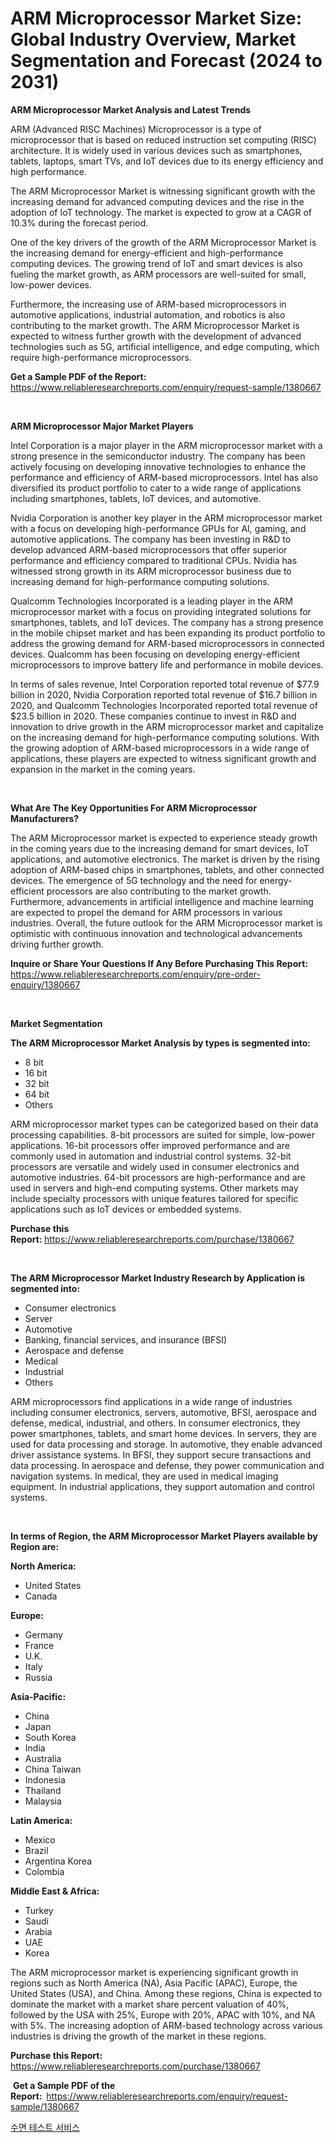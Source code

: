 <p><h1>ARM Microprocessor Market Size: Global Industry Overview, Market Segmentation and Forecast (2024 to 2031)</h1></p><p><strong>ARM Microprocessor Market Analysis and Latest Trends</strong></p>
<p><p>ARM (Advanced RISC Machines) Microprocessor is a type of microprocessor that is based on reduced instruction set computing (RISC) architecture. It is widely used in various devices such as smartphones, tablets, laptops, smart TVs, and IoT devices due to its energy efficiency and high performance.</p><p>The ARM Microprocessor Market is witnessing significant growth with the increasing demand for advanced computing devices and the rise in the adoption of IoT technology. The market is expected to grow at a CAGR of 10.3% during the forecast period. </p><p>One of the key drivers of the growth of the ARM Microprocessor Market is the increasing demand for energy-efficient and high-performance computing devices. The growing trend of IoT and smart devices is also fueling the market growth, as ARM processors are well-suited for small, low-power devices.</p><p>Furthermore, the increasing use of ARM-based microprocessors in automotive applications, industrial automation, and robotics is also contributing to the market growth. The ARM Microprocessor Market is expected to witness further growth with the development of advanced technologies such as 5G, artificial intelligence, and edge computing, which require high-performance microprocessors.</p></p>
<p><strong>Get a Sample PDF of the Report:&nbsp;</strong> <a href="https://www.reliableresearchreports.com/enquiry/request-sample/1380667">https://www.reliableresearchreports.com/enquiry/request-sample/1380667</a></p>
<p>&nbsp;</p>
<p><strong>ARM Microprocessor Major Market Players</strong></p>
<p><p>Intel Corporation is a major player in the ARM microprocessor market with a strong presence in the semiconductor industry. The company has been actively focusing on developing innovative technologies to enhance the performance and efficiency of ARM-based microprocessors. Intel has also diversified its product portfolio to cater to a wide range of applications including smartphones, tablets, IoT devices, and automotive.</p><p>Nvidia Corporation is another key player in the ARM microprocessor market with a focus on developing high-performance GPUs for AI, gaming, and automotive applications. The company has been investing in R&D to develop advanced ARM-based microprocessors that offer superior performance and efficiency compared to traditional CPUs. Nvidia has witnessed strong growth in its ARM microprocessor business due to increasing demand for high-performance computing solutions.</p><p>Qualcomm Technologies Incorporated is a leading player in the ARM microprocessor market with a focus on providing integrated solutions for smartphones, tablets, and IoT devices. The company has a strong presence in the mobile chipset market and has been expanding its product portfolio to address the growing demand for ARM-based microprocessors in connected devices. Qualcomm has been focusing on developing energy-efficient microprocessors to improve battery life and performance in mobile devices.</p><p>In terms of sales revenue, Intel Corporation reported total revenue of $77.9 billion in 2020, Nvidia Corporation reported total revenue of $16.7 billion in 2020, and Qualcomm Technologies Incorporated reported total revenue of $23.5 billion in 2020. These companies continue to invest in R&D and innovation to drive growth in the ARM microprocessor market and capitalize on the increasing demand for high-performance computing solutions. With the growing adoption of ARM-based microprocessors in a wide range of applications, these players are expected to witness significant growth and expansion in the market in the coming years.</p></p>
<p>&nbsp;</p>
<p><strong>What Are The Key Opportunities For ARM Microprocessor Manufacturers?</strong></p>
<p><p>The ARM Microprocessor market is expected to experience steady growth in the coming years due to the increasing demand for smart devices, IoT applications, and automotive electronics. The market is driven by the rising adoption of ARM-based chips in smartphones, tablets, and other connected devices. The emergence of 5G technology and the need for energy-efficient processors are also contributing to the market growth. Furthermore, advancements in artificial intelligence and machine learning are expected to propel the demand for ARM processors in various industries. Overall, the future outlook for the ARM Microprocessor market is optimistic with continuous innovation and technological advancements driving further growth.</p></p>
<p><strong>Inquire or Share Your Questions If Any Before Purchasing This Report:</strong> <a href="https://www.reliableresearchreports.com/enquiry/pre-order-enquiry/1380667">https://www.reliableresearchreports.com/enquiry/pre-order-enquiry/1380667</a></p>
<p>&nbsp;</p>
<p><strong>Market Segmentation</strong></p>
<p><strong>The ARM Microprocessor Market Analysis by types is segmented into:</strong></p>
<p><ul><li>8 bit</li><li>16 bit</li><li>32 bit</li><li>64 bit</li><li>Others</li></ul></p>
<p><p>ARM microprocessor market types can be categorized based on their data processing capabilities. 8-bit processors are suited for simple, low-power applications. 16-bit processors offer improved performance and are commonly used in automation and industrial control systems. 32-bit processors are versatile and widely used in consumer electronics and automotive industries. 64-bit processors are high-performance and are used in servers and high-end computing systems. Other markets may include specialty processors with unique features tailored for specific applications such as IoT devices or embedded systems.</p></p>
<p><strong>Purchase this Report:&nbsp;</strong><a href="https://www.reliableresearchreports.com/purchase/1380667">https://www.reliableresearchreports.com/purchase/1380667</a></p>
<p>&nbsp;</p>
<p><strong>The ARM Microprocessor Market Industry Research by Application is segmented into:</strong></p>
<p><ul><li>Consumer electronics</li><li>Server</li><li>Automotive</li><li>Banking, financial services, and insurance (BFSI)</li><li>Aerospace and defense</li><li>Medical</li><li>Industrial</li><li>Others</li></ul></p>
<p><p>ARM microprocessors find applications in a wide range of industries including consumer electronics, servers, automotive, BFSI, aerospace and defense, medical, industrial, and others. In consumer electronics, they power smartphones, tablets, and smart home devices. In servers, they are used for data processing and storage. In automotive, they enable advanced driver assistance systems. In BFSI, they support secure transactions and data processing. In aerospace and defense, they power communication and navigation systems. In medical, they are used in medical imaging equipment. In industrial applications, they support automation and control systems.</p></p>
<p>&nbsp;</p>
<p><strong>In terms of Region, the ARM Microprocessor Market Players available by Region are:</strong></p>
<p>
    <p> <strong> North America: </strong>
        <ul>
            <li>United States</li>
            <li>Canada</li>
        </ul>
        </p> 
    <p> <strong> Europe: </strong>
        <ul>
            <li>Germany</li>
            <li>France</li>
            <li>U.K.</li>
            <li>Italy</li>
            <li>Russia</li>
        </ul>
        </p> 
    <p> <strong> Asia-Pacific: </strong>
        <ul>
            <li>China</li>
            <li>Japan</li>
            <li>South Korea</li>
            <li>India</li>
            <li>Australia</li>
            <li>China Taiwan</li>
            <li>Indonesia</li>
            <li>Thailand</li>
            <li>Malaysia</li>
        </ul>
        </p> 
    <p> <strong> Latin America: </strong>
        <ul>
            <li>Mexico</li>
            <li>Brazil</li>
            <li>Argentina Korea</li>
            <li>Colombia</li>
        </ul>
        </p> 
    <p> <strong> Middle East & Africa: </strong>
        <ul>
            <li>Turkey</li>
            <li>Saudi</li>
            <li>Arabia</li>
            <li>UAE</li>
            <li>Korea</li>
        </ul>
    </p>
    </p>
<p><p>The ARM microprocessor market is experiencing significant growth in regions such as North America (NA), Asia Pacific (APAC), Europe, the United States (USA), and China. Among these regions, China is expected to dominate the market with a market share percent valuation of 40%, followed by the USA with 25%, Europe with 20%, APAC with 10%, and NA with 5%. The increasing adoption of ARM-based technology across various industries is driving the growth of the market in these regions.</p></p>
<p><strong>Purchase this Report: </strong><a href="https://www.reliableresearchreports.com/purchase/1380667">https://www.reliableresearchreports.com/purchase/1380667</a></p>
<p>&nbsp;<strong>Get a Sample PDF of the Report:&nbsp;&nbsp;</strong><a href="https://www.reliableresearchreports.com/enquiry/request-sample/1380667">https://www.reliableresearchreports.com/enquiry/request-sample/1380667</a></p>
<p><strong></strong></p>
<p><p><a href="https://github.com/vsap75a286l/Market-Research-Report-List-1/blob/main/519641410572.md">수면 테스트 서비스</a></p></p>